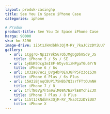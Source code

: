 ```yaml
---
layout: produk-casinghp
title: See You In Space iPhone Case
categories: iphone

# Produk
product-title: See You In Space iPhone Case
harga: 90000
sku: hn-3196
image-drive: 1i5t1JkNdbhk3QjM-RY_7kaJC2zDYiUU7
gallery:
  - url: 1CggrQ-Np1zY8k5G7QbJMgDgDbm5d9_JS
    title: iPhone 5 / 5s / SE
  - url: 1yEbK9Jcg3mI8F-WDyvSizHPgaTGu6YrN
    title: iPhone 6 / 6s
  - url: 1X32a07Wc2_DVg4bP0EnJ8PP5Fz3o1S3m
    title: iPhone 6 Plus / 6s Plus
  - url: 15A2iBjnqCBUP17SHBb7QIzrfFTtOUnNH
    title: iPhone 7 / 8
  - url: 1TlfN6Vg7htm9ulM09A7EaPlE8YchicJX
    title: iPhone 7 Plus / 8 Plus
  - url: 1i5t1JkNdbhk3QjM-RY_7kaJC2zDYiUU7
    title: iPhone X
---
```

